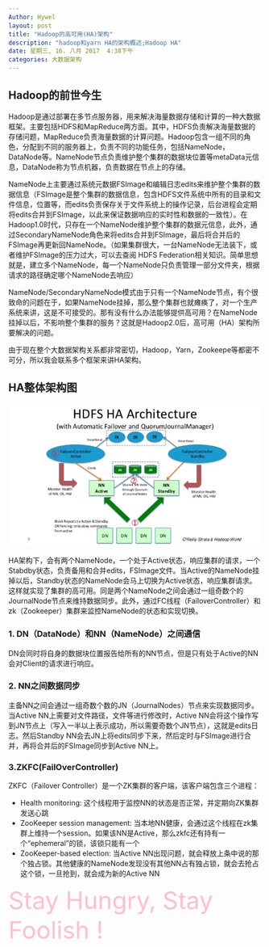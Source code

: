 ```yaml
---
Author: Hywel
layout: post
title: "Hadoop的高可用(HA)架构" 
description: "hadoop和yarn HA的架构概述;Hadoop HA"
date: 星期三, 16. 八月 2017  4:38下午
categories: 大数据架构
---
```

## Hadoop的前世今生
Hadoop是通过部署在多节点服务器，用来解决海量数据存储和计算的一种大数据框架。主要包括HDFS和MapReduce两方面。其中，HDFS负责解决海量数据的存储问题，MapReduce负责海量数据的计算问题。Hadoop包含一组不同的角色，分配到不同的服务器上，负责不同的功能任务，包括NameNode，DataNode等。NameNode节点负责维护整个集群的数据块位置等metaData元信息，DataNode称为节点机器，负责数据在节点上的存储。

NameNode上主要通过系统元数据FSImage和编辑日志edits来维护整个集群的数据信息（FSImage是整个集群的数据信息，包含HDFS文件系统中所有的目录和文件信息，位置等，而edits负责保存关于文件系统上的操作记录，后台进程会定期将edits合并到FSImage，以此来保证数据响应的实时性和数据的一致性）。在Hadoop1.0时代，只存在一个NameNode维护整个集群的数据元信息，此外，通过SecondaryNameNode角色来将edits合并到FSImage，最后将合并后的FSImage再更新回NameNode。（如果集群很大，一台NameNode无法装下，或者维护FSImage的压力过大，可以去查阅 HDFS Federation相关知识。简单思想就是，建立多个NameNode，每一个NameNode只负责管理一部分文件夹，根据请求的路径确定哪个NameNode去响应）

NameNode/SecondaryNameNode模式由于只有一个NameNode节点，有个很致命的问题在于，如果NameNode挂掉，那么整个集群也就瘫痪了，对一个生产系统来讲，这是不可接受的。那有没有什么办法能够提供高可用？在NameNode挂掉以后，不影响整个集群的服务？这就是Hadoop2.0后，高可用（HA）架构所要解决的问题。

由于现在整个大数据架构关系都非常密切，Hadoop，Yarn，Zookeepe等都密不可分，所以我会联系多个框架来讲HA架构。

## HA整体架构图
![HA架构](/assets/image/postImg/architecture/HDFS-HA.jpg)


HA架构下，会有两个NameNode，一个处于Active状态，响应集群的请求，一个Stabdby状态，负责备用和合并edits，FSImage文件。当Active的NameNode挂掉以后，Standby状态的NameNode会马上切换为Active状态，响应集群请求。这样就实现了集群的高可用。同是两个NameNode之间会通过一组奇数个的JournalNode节点来维持数据同步。此外，通过FC线程（FailoverController）和zk（Zookeeper）集群来监控NameNode的状态和实现切换。

### 1. DN（DataNode）和NN（NameNode）之间通信
DN会同时将自身的数据块位置报告给所有的NN节点，但是只有处于Active的NN会对Client的请求进行响应。

### 2. NN之间数据同步
主备NN之间会通过一组奇数个数的JN（JournalNodes）节点来实现数据同步。当Active NN上需要对文件路径，文件等进行修改时，Active NN会将这个操作写到JN节点上（写入一半以上表示成功，所以需要奇数个JN节点），这就是edits日志。然后Standby NN会去JN上将edits同步下来，然后定时与FSImage进行合并，再将合并后的FSImage同步到Active NN上。

### 3.ZKFC(FailOverController)
ZKFC（Failover Controller）是一个ZK集群的客户端，该客户端包含三个进程：  
+ Health monitoring: 
这个线程用于监控NN的状态是否正常，并定期向ZK集群发送心跳
+ ZooKeeper session management: 
当本地NN健康，会通过这个线程在zk集群上维持一个session。如果该NN是Active，那么zkfc还有持有一个“ephemeral”的锁，该锁只能有一个
+ ZooKeeper-based election: 
当Active NN出现问题，就会释放上条中说的那个独占锁。其他健康的NameNode发现没有其他NN占有独占锁，就会去抢占这个锁，一旦抢到，就会成为新的Active NN


<font color="pink" size="20">Stay Hungry, Stay Foolish !</font>
